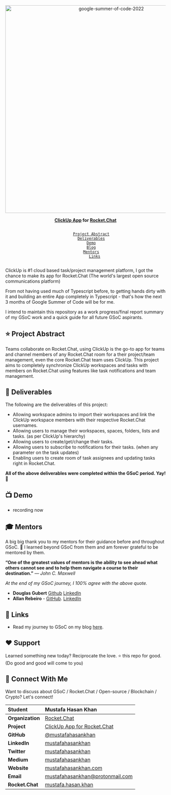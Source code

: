 <div align="center">
    <a href="https://summerofcode.withgoogle.com/programs/2022/projects/tN7gvf0E"><img src="https://assets-global.website-files.com/611a19ba853b746b32f6b402/62444b257d9d86ad941fba00_image%20(10).png" width="650" alt="google-summer-of-code-2022"></a>
    <br>
    <b> 
        <p>
          <a href="https://clickup.com/">ClickUp App</a> for <a href="https://rocket.chat/">Rocket.Chat</a>
        </p>
    </b>
</div>

<p align="center">
    <code> 
        <a href="#-project-abstract">Project Abstract</a>&nbsp;&nbsp;&nbsp;
        <a href="#-deliverables">Deliverables</a>&nbsp;&nbsp;&nbsp;
        <a href="#-demo">Demo</a>&nbsp;&nbsp;&nbsp;
        <a href="#-blog">Blog</a>&nbsp;&nbsp;&nbsp;
        <a href="#-mentors">Mentors</a>&nbsp;&nbsp;&nbsp;
        <a href="#-links">Links</a>
    </code>
</p>

ClickUp is #1 cloud based task/project management platform, I got the chance to make its app for Rocket.Chat (The world's largest open source communications platform)

From not having used much of Typescript before, to getting hands dirty with it and building an entire App completely in Typescript - that's how the next 3 months of Google Summer of Code will be for me.

I intend to maintain this repository as a work progress/final report summary of my GSoC work and a quick guide for all future GSoC aspirants.

## ⭐ Project Abstract

Teams collaborate on Rocket.Chat, using ClickUp is the go-to app for teams and channel members of any Rocket.Chat room for a their project/team management, even the core Rocket.Chat team uses ClickUp. This project aims to completely synchronize ClickUp workspaces and tasks with members on Rocket.Chat using features like task notifications and team management.

## 🚢 Deliverables

The following are the deliverables of this project:
- Allowing workspace admins to import their workspaces and link the ClickUp workspace members with their respective Rocket.Chat usernames.
- Allowing users to manage their workspaces, spaces, folders, lists and tasks. (as per ClickUp's hierarchy)
- Allowing users to create/get/change their tasks.
- Allowing users to subscribe to notifications for their tasks. (when any parameter on the task updates)
- Enabling users to create room of task assignees and updating tasks right in Rocket.Chat.

**All of the above deliverables were completed within the GSoC period. Yay! 🎉**

## 📺 Demo
- recording now

## 🎓 Mentors

A big big thank you to my mentors for their guidance before and throughout GSoC. 🙏 
I learned beyond GSoC from them and am forever grateful to be mentored by them.

**“One of the greatest values of mentors is the ability to see ahead what others cannot see and to help them navigate a course to their destination.”** *— John C. Maxwell*

*At the end of my GSoC journey, I 100% agree with the above quote.* 

- **Douglas Gubert** [Github](https://github.com/d-gubert) [LinkedIn](https://www.linkedin.com/in/douglas-gubert-66798127)
- **Allan Rebeiro** - [GitHub](https://github.com/AllanPazRibeiro). [LinkedIn](https://www.linkedin.com/in/allan-ribeiro-2977998b)


## 🔗 Links
    
- Read my journey to GSoC on my blog [here](https://mustafahasankhan.com/blog/gsoc-2022).

## ❤️ Support
Learned something new today? Reciprocate the love. ⭐ this repo for good. (Do good and good will come to you)
    
## 💬 Connect With Me    
Want to discuss about GSoC / Rocket.Chat / Open-source / Blockchain / Crypto? Let's connect!
<div align="center">

| **Student** | Mustafa Hasan Khan |
|:--------------------|:-------------------|
| **Organization** | [Rocket.Chat](https://rocket.chat/) |
| **Project** | [ClickUp App for Rocket.Chat](https://summerofcode.withgoogle.com/programs/2022/projects/tN7gvf0E) |
| **GitHub** | [@mustafahasankhan](https://github.com/mustafahasankhan) |
| **LinkedIn** | [mustafahasankhan](https://www.linkedin.com/in/mustafahasankhan) |
| **Twitter** | [mustafahasankhan](https://www.twitter.com/mustafahkhan) |
| **Medium** | [mustafahasankhan](https://mustafahasankhan.medium.com/) |
| **Website** | [mustafahasankhan.com](https://mustafahasankhan.com) |
| **Email** | <a href="mailto:mustafahasankhan@protonmail.com">mustafahasankhan@protonmail.com</a> |
| **Rocket.Chat** | [mustafa.hasan.khan](https://open.rocket.chat/direct/mustafa.hasan.khan) |
       
</div>
